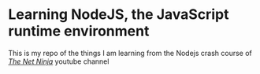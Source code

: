 # Learning NodeJS, the JavaScript runtime environment

This is my repo of the things I am learning from the Nodejs crash course of [*The Net Ninja*](https://www.youtube.com/channel/UCW5YeuERMmlnqo4oq8vwUpg) youtube channel



